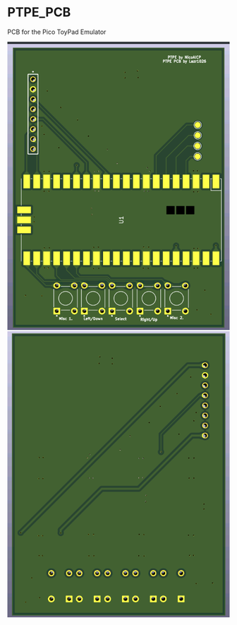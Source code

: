 # PTPE_PCB
PCB for the Pico ToyPad Emulator

![](https://github.com/Lazr1026/PTPE_PCB/blob/main/pics/top.png?raw=true)
![](https://github.com/Lazr1026/PTPE_PCB/blob/main/pics/bottom.png?raw=true)
